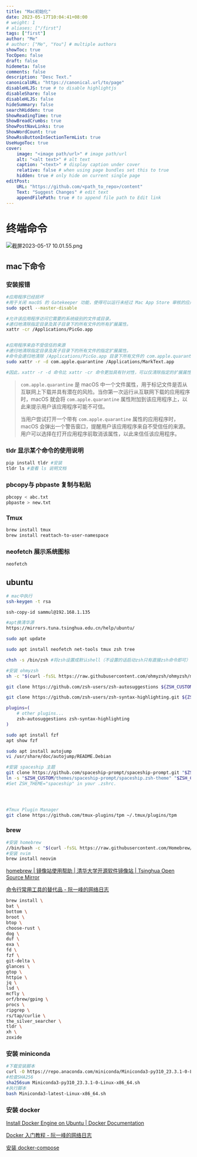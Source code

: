 ```yaml
---
title: "Mac初始化"
date: 2023-05-17T10:04:41+08:00
# weight: 1
# aliases: ["/first"]
tags: ["first"]
author: "Me"
# author: ["Me", "You"] # multiple authors
showToc: true
TocOpen: false
draft: false
hidemeta: false
comments: false
description: "Desc Text."
canonicalURL: "https://canonical.url/to/page"
disableHLJS: true # to disable highlightjs
disableShare: false
disableHLJS: false
hideSummary: false
searchHidden: true
ShowReadingTime: true
ShowBreadCrumbs: true
ShowPostNavLinks: true
ShowWordCount: true
ShowRssButtonInSectionTermList: true
UseHugoToc: true
cover:
    image: "<image path/url>" # image path/url
    alt: "<alt text>" # alt text
    caption: "<text>" # display caption under cover
    relative: false # when using page bundles set this to true
    hidden: true # only hide on current single page
editPost:
    URL: "https://github.com/<path_to_repo>/content"
    Text: "Suggest Changes" # edit text
    appendFilePath: true # to append file path to Edit link
---
```



# 终端命令



![截屏2023-05-17 10.01.55.png](/images/assets/39b3442b9d17b568f384d1316c7fbb7a759d7aa2.png)

## mac下命令

### 安装报错

```bash
#应用程序已经损坏
#用于关闭 macOS 的 Gatekeeper 功能，使得可以运行未经过 Mac App Store 审核的应用程序。
sudo spctl --master-disable

#允许该应用程序访问它需要的系统级别的文件或目录。
#递归地清除指定目录及其子目录下的所有文件的所有扩展属性。
xattr -cr /Applications/PicGo.app


#应用程序来自不受信任的来源
#递归地清除指定目录及其子目录下的所有文件的指定扩展属性。
#命令会递归地清除 /Applications/PicGo.app 目录下所有文件的 com.apple.quarantine 扩展属性。
sudo xattr -r -d com.apple.quarantine /Applications/MarkText.app

#因此，xattr -r -d 命令比 xattr -cr 命令更加具有针对性，可以仅清除指定的扩展属性。
```

> `com.apple.quarantine` 是 macOS 中一个文件属性，用于标记文件是否从互联网上下载并具有潜在的风险。当你第一次运行从互联网下载的应用程序时，macOS 就会将 `com.apple.quarantine` 属性附加到该应用程序上，以此来提示用户该应用程序可能不可信。
> 
> 当用户尝试打开一个带有 `com.apple.quarantine` 属性的应用程序时，macOS 会弹出一个警告窗口，提醒用户该应用程序来自不受信任的来源。用户可以选择在打开应用程序前取消该属性，以此来信任该应用程序。

### tldr 显示某个命令的使用说明

```bash
pip install tldr #安装
tldr ls #查看 ls 说明文档
```

### pbcopy与 pbpaste 复制与粘贴

```bash
pbcopy < abc.txt
pbpaste > new.txt
```

### Tmux

```bash
brew install tmux
brew install reattach-to-user-namespace 
```

### neofetch 展示系统图标

```bash
neofetch
```

## ubuntu

```bash
# mac中执行
ssh-keygen -t rsa

ssh-copy-id sammul@192.168.1.135

#apt换清华源
https://mirrors.tuna.tsinghua.edu.cn/help/ubuntu/

sudo apt update

sudo apt install neofetch net-tools tmux zsh tree

chsh -s /bin/zsh #将zsh设置成默认shell（不设置的话启动zsh只有直接zsh命令即可）

#安装 ohmyzsh
sh -c "$(curl -fsSL https://raw.githubusercontent.com/ohmyzsh/ohmyzsh/master/tools/install.sh)"

git clone https://github.com/zsh-users/zsh-autosuggestions ${ZSH_CUSTOM:-~/.oh-my-zsh/custom}/plugins/zsh-autosuggestions

git clone https://github.com/zsh-users/zsh-syntax-highlighting.git ${ZSH_CUSTOM:-~/.oh-my-zsh/custom}/plugins/zsh-syntax-highlighting

plugins=( 
    # other plugins...
    zsh-autosuggestions zsh-syntax-highlighting
)

sudo apt install fzf
apt show fzf

sudo apt install autojump
vi /usr/share/doc/autojump/README.Debian

#安装 spaceship 主题
git clone https://github.com/spaceship-prompt/spaceship-prompt.git "$ZSH_CUSTOM/themes/spaceship-prompt" --depth=1
ln -s "$ZSH_CUSTOM/themes/spaceship-prompt/spaceship.zsh-theme" "$ZSH_CUSTOM/themes/spaceship.zsh-theme"
#Set ZSH_THEME="spaceship" in your .zshrc.




#Tmux Plugin Manager
git clone https://github.com/tmux-plugins/tpm ~/.tmux/plugins/tpm
```

### brew

```bash
#安装 homebrew
//bin/bash -c "$(curl -fsSL https://raw.githubusercontent.com/Homebrew/install/HEAD/install.sh)"bin/bash -c "$(curl -fsSL https://raw.githubusercontent.com/Homebrew/install/HEAD/install.sh)" 
#安装 nvim
brew install neovim
```

[homebrew | 镜像站使用帮助 | 清华大学开源软件镜像站 | Tsinghua Open Source Mirror](https://mirrors.tuna.tsinghua.edu.cn/help/homebrew/)

[命令行常用工具的替代品 - 阮一峰的网络日志](https://www.ruanyifeng.com/blog/2022/01/cli-alternative-tools.html)

```bash
brew install \
bat \
bottom \
broot \
btop \
choose-rust \
dog \
duf \
exa \
fd \
fzf \
git-delta \
glances \
gtop \
httpie \
jq \
lsd \
mcfly \
orf/brew/gping \
procs \
ripgrep \
rs/tap/curlie \
the_silver_searcher \
tldr \
xh \
zoxide
```

### 安装 miniconda

```bash
#下载安装脚本
curl -O https://repo.anaconda.com/miniconda/Miniconda3-py310_23.3.1-0-Linux-x86_64.sh
#检查SHA256
sha256sum Miniconda3-py310_23.3.1-0-Linux-x86_64.sh
#执行脚本
bash Miniconda3-latest-Linux-x86_64.sh
```

### 安装 docker

[Install Docker Engine on Ubuntu | Docker Documentation](https://docs.docker.com/engine/install/ubuntu/)

[Docker 入门教程 - 阮一峰的网络日志](https://www.ruanyifeng.com/blog/2018/02/docker-tutorial.html)

[安装 docker-compose](https://www.runoob.com/docker/docker-compose.html)
